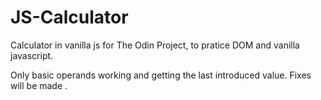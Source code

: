 # JS-Calculator
Calculator in vanilla js for The Odin Project, to pratice DOM and vanilla javascript.

Only basic operands working and getting the last introduced value. Fixes will be made .
